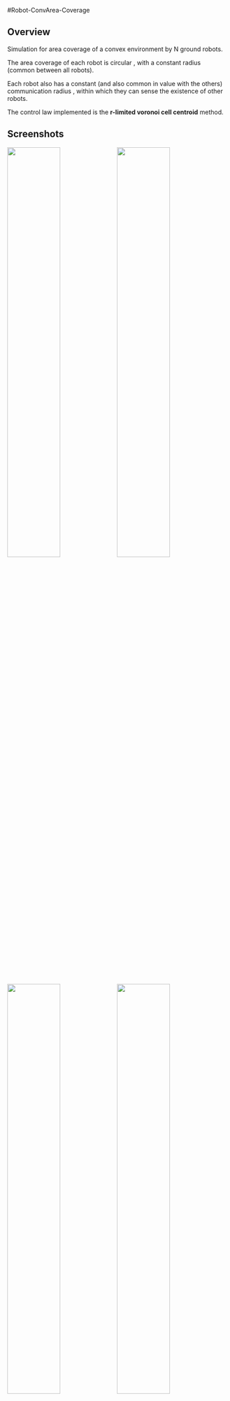 #Robot-ConvArea-Coverage

## Overview

Simulation for area coverage of a convex environment by N ground robots.

The area coverage of each robot is circular , with a constant radius (common between all robots).

Each robot also has a constant (and also common in value with the others) communication radius , within which they can sense the existence 
of other robots.

The control law implemented is the **r-limited voronoi cell centroid** method.

## Screenshots

<img src="https://cloud.githubusercontent.com/assets/20325266/23537679/6e8cc8f0-ffd6-11e6-84f3-5585be9b0836.jpg" width="49%">
<img src="https://cloud.githubusercontent.com/assets/20325266/23537683/755f027e-ffd6-11e6-861a-9768f6cc7252.jpg" width="49%">

<img src="https://cloud.githubusercontent.com/assets/20325266/23537681/72e2d9b2-ffd6-11e6-9ee0-af295233a2a5.jpg" width="49%">
<img src="https://cloud.githubusercontent.com/assets/20325266/23537684/76a5783e-ffd6-11e6-8538-da219c29d3d4.jpg" width="49%">


## How to run

*SIMULATION.m* is the main file from which the simulation is executed.

The rest of the files implement the various functions that are used (see below for details) .

## Parameters

The following parameters can be determined by the user :

**xc** and **yc**: Vectors containing the vertex coordinates of the convex environment.

**px** and **py** : Vectors containing the coordinates for the initial robot positions.

**R** : The area sensing radius of the robots.

**Rc** : The communication radius of the robots.

**K** : Control law gain

**dt** : The fundamental time unit. Each iteration will represent dt seconds passed.

**thr** : Convergence threshold .
If the next-iteration centroid changes less than this value for ALL robots, then the algorithm terminates.

**iterlim** : The maximum amount of iterations allowed.

**robotCount** : The number of ground robots active in the environment.

## How it works

For each robot,the following procedure is executed repeatedly , until the algorithm converges or the iteration limit is reached :

* Calculate the bounded voronoi cell of the robot. The bounded voronoi cell is the  intersection  of the regular (not r-limited)
voronoi cell with the environment . Please note that in the calculation of the voronoi cell, only the robots that are inside the current
robot's communication radius are taken into account.

* Calculate the r-limited voronoi cell of the robot . The r-limited voronoi cell is produced by the intersection of the bounded voronoi
with the sensing circle of the robot.
 
* Calculate the centroid of the r-limited voronoi cell.

* Calculate the output velocity of the robot, which is proportionate to its distance from the centroid (multiplied by the gain factor).


## Functions

**BoundedVoronoi()**  

Calculates the regular (not r-limited) voronoi cell for a robot (using an approximate half-plane intersection method) 
and finds its intersection with the convex environment. This is then named as its bounded voronoi cell


**form_plane()**  

Approximates a half-plane via a sufficiently large polygon. This function is called by BoundedVoronoi()


**Control_Law()** 

For a given robot with a given bounded voronoi cell ,and a given sensing radius :

(1) Finds its r-limited voronoi cell

(2) Calculates the centroid of the r-limited voronoi cell

(3) Calculates its velocity vector, which is determined by its distance from the centroid (and the gain factor)


**approx_circle()**  

Approximates a circle via a polygon with sufficiently large amount of vertices. This function is used to 
represent the sensing circle and communication radius of each robot.


## Dependencies

This simulation uses *polygeom* for the calculation of polygon centroids. It is licensed under the BSD License.

(https://www.mathworks.com/matlabcentral/fileexchange/319-polygeom-m)



## License

This simulation is distributed under Apache License Version 2.0

Copyright (C) 2017 Stelios Tsiakalos

